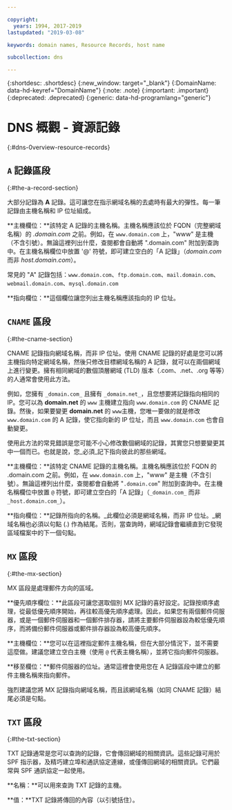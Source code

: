 ```yaml
---

copyright:
  years: 1994, 2017-2019
lastupdated: "2019-03-08"

keywords: domain names, Resource Records, host name

subcollection: dns

---
```



{:shortdesc: .shortdesc}
{:new_window: target="_blank"}
{:DomainName: data-hd-keyref="DomainName"}
{:note: .note}
{:important: .important}
{:deprecated: .deprecated}
{:generic: data-hd-programlang="generic"}

# DNS 概觀 - 資源記錄
{:#dns-0verview-resource-records}

## `A` 記錄區段
{:#the-a-record-section}

大部分記錄為 **A** 記錄。這可讓您在指示網域名稱的去處時有最大的彈性。每一筆記錄由主機名稱和 IP 位址組成。

**主機欄位：**該特定 A 記錄的主機名稱。主機名稱應該位於 FQDN（完整網域名稱）的 _.domain.com_ 之前。例如，在 `www.domain.com` 上，"www" 是主機（不含引號）。無論這裡列出什麼，查閱都會自動將 ".domain.com" 附加到查詢中。在主機名稱欄位中放置 '@' 符號，即可建立空白的「A 記錄」（_domain.com_ 而非 _host.domain.com_）。

常見的 "A" 記錄包括：`www.domain.com`、`ftp.domain.com`、`mail.domain.com`、`webmail.domain.com`、`mysql.domain.com`

**指向欄位：**這個欄位讓您列出主機名稱應該指向的 IP 位址。

## `CNAME` 區段
{:#the-cname-section}

CNAME 記錄指向網域名稱，而非 IP 位址。使用 CNAME 記錄的好處是您可以將主機指向特定網域名稱，然後只修改目標網域名稱的 A 記錄，就可以在兩個網域上進行變更。擁有相同網域的數個頂層網域 (TLD) 版本（.com、.net、.org 等等）的人通常會使用此方法。

例如，您擁有 `_domain.com_` 且擁有 `_domain.net_`，且您想要將記錄指向相同的 IP。您可以為 __domain.net__ 的 `www` 主機建立指向 `www.domain.com` 的 CNAME 記錄。然後，如果要變更 __domain.net__ 的 `www`主機，您唯一要做的就是修改 `www.domain.com` 的 A 記錄，使它指向新的 IP 位址，而且 `www.domain.com` 也會自動變更。

使用此方法的常見錯誤是您可能不小心修改數個網域的記錄，其實您只想要變更其中一個而已。也就是說，您_必須_記下指向彼此的那些網域。

**主機欄位：**該特定 CNAME 記錄的主機名稱。主機名稱應該位於 FQDN 的 .domain.com 之前。例如，在 `www.domain.com` 上，"www" 是主機（不含引號）。無論這裡列出什麼，查閱都會自動將 "`.domain.com`" 附加到查詢中。在主機名稱欄位中放置 `@` 符號，即可建立空白的「A 記錄」（`_domain.com_` 而非 `_host.domain.com_`）。

**指向欄位：**記錄所指向的名稱。_此欄位必須是網域名稱，而非 IP 位址。_網域名稱也必須以句點 (.) 作為結尾。否則，當查詢時，網域記錄會繼續直到它發現區域檔案中的下一個句點。

## `MX` 區段
{:#the-mx-section}

MX 區段是處理郵件方向的區域。

**優先順序欄位：**此區段可讓您選取個別 MX 記錄的喜好設定。記錄按順序處理，從最低優先順序開始，再往較高優先順序處理。因此，如果您有兩個郵件伺服器，或是一個郵件伺服器和一個郵件排存器，請將主要郵件伺服器設為較低優先順序，而將備份郵件伺服器或郵件排存器設為較高優先順序。

**主機欄位：**您可以在這裡指定郵件主機名稱，但在大部分情況下，並不需要這麼做。建議您建立空白主機（使用 `@` 代表主機名稱），並將它指向郵件伺服器。

**移至欄位：**郵件伺服器的位址。通常這裡會使用您在 A 記錄區段中建立的郵件主機名稱來指向郵件。

強烈建議您將 MX 記錄指向網域名稱，而且該網域名稱（如同 CNAME 記錄）結尾必須是句點。

## `TXT` 區段
{:#the-txt-section}

TXT 記錄通常是您可以查詢的記錄，它會傳回網域的相關資訊。這些記錄可用於 SPF 指示器，及精巧建立埠和通訊協定連線，或僅傳回網域的相關資訊。它們最常與 SPF 通訊協定一起使用。

**名稱：**可以用來查詢 TXT 記錄的主機。

**值：**TXT 記錄將傳回的內容（以引號括住）。
